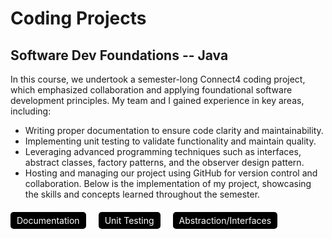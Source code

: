 # Coding Projects

## Software Dev Foundations -- Java
In this course, we undertook a semester-long Connect4 coding project, which emphasized collaboration and applying foundational software development principles. My team and I gained experience in key areas, including:
- Writing proper documentation to ensure code clarity and maintainability.
- Implementing unit testing to validate functionality and maintain quality.
- Leveraging advanced programming techniques such as interfaces, abstract classes, factory patterns, and the observer design pattern.
- Hosting and managing our project using GitHub for version control and collaboration.
Below is the implementation of my project, showcasing the skills and concepts learned throughout the semester.

<div style="display: flex; gap: 20px; margin-top: 20px;">
    <a href="Documentation.html" style="text-decoration: none; color: white; background-color: #000000; padding: 5px 10px; border-radius: 5px;">Documentation</a>
    <a href="UnitTesting.html" style="text-decoration: none; color: white; background-color: #000000; padding: 5px 10px; border-radius: 5px;">Unit Testing</a>
    <a href="AbsInterfaces.html" style="text-decoration: none; color: white; background-color: #000000; padding: 5px 10px; border-radius: 5px;">Abstraction/Interfaces</a>
</div>



